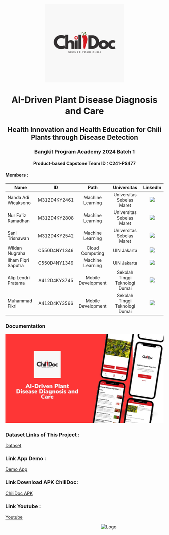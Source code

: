 <p align="center">
  <img align="center" width="250" src="aset/Chili Doc 1.png" />
</p>
<h1 align="center">AI-Driven Plant Disease Diagnosis and Care</h1>
<h2 align="center">Health Innovation and Health Education for Chili Plants through Disease Detection</h2>

<h3 align="center">Bangkit Program Academy 2024 Batch 1</h3>
<h4 align="center">Product-based Capstone Team ID		: C241-PS477</h4>

#### Members : 
| Name                  | ID            | Path               |  Universitas                        |  LinkedIn                           |
| --------------------- |:-------------:|:------------------:|:-----------------------------------:|:-----------------------------------:|
| Nanda Adi Wicaksono   |  M312D4KY2461  | Machine Learning | Universitas Sebelas Maret         |    [<img src="https://img.shields.io/badge/linkedin-%230077B5.svg?style=for-the-badge&logo=linkedin&logoColor=white">](https://www.linkedin.com/in/nandawicaksono/)                                  |
| Nur Fa'iz Ramadhan | M312D4KY2808 | Machine Learning | Universitas Sebelas Maret | [<img src="https://img.shields.io/badge/linkedin-%230077B5.svg?style=for-the-badge&logo=linkedin&logoColor=white">](https://www.linkedin.com/in/nurfaizramadhan/) |
| Sani Trisnawan       | M312D4KY2542  | Machine Learning    | Universitas Sebelas Maret    |  [<img src="https://img.shields.io/badge/linkedin-%230077B5.svg?style=for-the-badge&logo=linkedin&logoColor=white">](https://www.linkedin.com/in/sani-trisnawan-a92a75176/)    |
|  Wildan Nugraha          | C550D4NY1346   | Cloud Computing    | UIN Jakarta   | [<img src="https://img.shields.io/badge/linkedin-%230077B5.svg?style=for-the-badge&logo=linkedin&logoColor=white">](http://www.linkedin.com/in/wildannugraha)   |
|  Ilham Fiqri Saputra       | C550D4NY1349   | Machine Learning   | UIN Jakarta    |  [<img src="https://img.shields.io/badge/linkedin-%230077B5.svg?style=for-the-badge&logo=linkedin&logoColor=white">](http://www.linkedin.com/in/ilham-fiqri-saputra-07669a21b)  |
| Alip Lendri Pratama   | A412D4KY3745   | Mobile Development   | Sekolah Tinggi Teknologi Dumai   | [<img src="https://img.shields.io/badge/linkedin-%230077B5.svg?style=for-the-badge&logo=linkedin&logoColor=white">](http://www.linkedin.com/in/alip-lendri-pratama-383661206)   |
| Muhammad Fikri       | A412D4KY3566   | Mobile Development   | Sekolah Tinggi Teknologi Dumai   |  [<img src="https://img.shields.io/badge/linkedin-%230077B5.svg?style=for-the-badge&logo=linkedin&logoColor=white">](https://www.linkedin.com/in/mhdfikri44/)  |

### Documemtation
![ChiliDOc](aset/capstone.jpg)

### Dataset Links of This Project :
[Dataset](https://github.com/NndWicaksono/BANGKIT-Capstone-Project)

### Link App Demo :
[Demo App](...)

### Link Download APK ChiliDoc:<br>
[ChiliDoc APK](https://drive.google.com/file/d/1CTjmStL1ccE0oVn8AmlUNQtCi6GyLks2/view?usp=sharing)

### Link Youtube :
[Youtube](...)

<img src="https://encrypted-tbn0.gstatic.com/images?q=tbn:ANd9GcQNE5ozEhtIpN1MzFcIkIYLN1g-m0EJB98B66hewQpanEGf-D7tXPE31Rc&s=10" alt="Logo" style="float: right; margin-left: 40px; width: 200px;"/>

